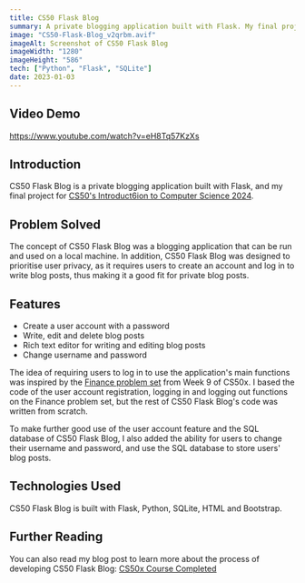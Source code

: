 ```yaml
---
title: CS50 Flask Blog
summary: A private blogging application built with Flask. My final project for CS50x 2024 course.
image: "CS50-Flask-Blog_v2qrbm.avif"
imageAlt: Screenshot of CS50 Flask Blog
imageWidth: "1280"
imageHeight: "586"
tech: ["Python", "Flask", "SQLite"]
date: 2023-01-03
---
```


## Video Demo

https://www.youtube.com/watch?v=eH8Tq57KzXs

## Introduction

CS50 Flask Blog is a private blogging application built with Flask, and my final project for [CS50's Introduct6ion to Computer Science 2024](https://cs50.harvard.edu/x/2024/).

## Problem Solved

The concept of CS50 Flask Blog was a blogging application that can be run and used on a local machine. In addition, CS50 Flask Blog was designed to prioritise user privacy, as it requires users to create an account and log in to write blog posts, thus making it a good fit for private blog posts.

## Features

- Create a user account with a password
- Write, edit and delete blog posts
- Rich text editor for writing and editing blog posts
- Change username and password

The idea of requiring users to log in to use the application's main functions was inspired by the [Finance problem set](https://cs50.harvard.edu/x/2024/psets/9/finance/) from Week 9 of CS50x. I based the code of the user account registration, logging in and logging out functions on the Finance problem set, but the rest of CS50 Flask Blog's code was written from scratch.

To make further good use of the user account feature and the SQL database of CS50 Flask Blog, I also added the ability for users to change their username and password, and use the SQL database to store users' blog posts.

## Technologies Used

CS50 Flask Blog is built with Flask, Python, SQLite, HTML and Bootstrap.

## Further Reading

You can also read my blog post to learn more about the process of developing CS50 Flask Blog: [CS50x Course Completed](/blog/posts/2024-05-27-cs50x-course-completed)
